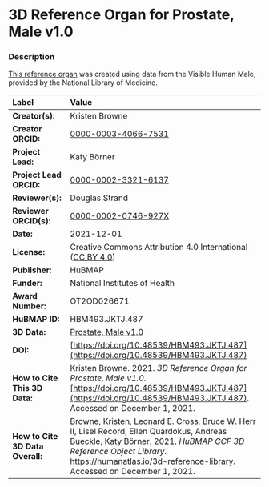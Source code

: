 # 3D Reference Organ for Prostate, Male v1.0

### Description
[This reference organ](https://humanatlas.io/3d-reference-library) was created using data from the Visible Human Male, provided by the National Library of Medicine.

| Label | Value |
| :------------- |:-------------|
| **Creator(s):** | Kristen Browne |
| **Creator ORCID:** | [0000-0003-4066-7531](https://orcid.org/0000-0003-4066-7531) |
| **Project Lead:** | Katy B&ouml;rner |
| **Project Lead ORCID:** | [0000-0002-3321-6137](https://orcid.org/0000-0002-3321-6137) |
| **Reviewer(s):** | Douglas Strand | 
| **Reviewer ORCID(s):** |[0000-0002-0746-927X](https://doi.org/10.5072/0000-0002-0746-927X) |
| **Date:** | 2021-12-01 |
| **License:** | Creative Commons Attribution 4.0 International ([CC BY 4.0](https://creativecommons.org/licenses/by/4.0/)) |
| **Publisher:** | HuBMAP |
| **Funder:** | National Institutes of Health |
| **Award Number:** | OT2OD026671 |
| **HuBMAP ID:** | HBM493.JKTJ.487 |
| **3D Data:** | [Prostate, Male v1.0](https://cdn.humanatlas.io/hra-releases/v1.1/models/VH_M_Prostate.glb) |
| **DOI:** | [https://doi.org/10.48539/HBM493.JKTJ.487](https://doi.org/10.48539/HBM493.JKTJ.487) |
| **How to Cite This 3D Data:** | Kristen Browne. 2021. *3D Reference Organ for Prostate, Male v1.0.* [https://doi.org/10.48539/HBM493.JKTJ.487](https://doi.org/10.48539/HBM493.JKTJ.487). Accessed on December 1, 2021. |
| **How to Cite 3D Data Overall:** | Browne, Kristen, Leonard E. Cross, Bruce W. Herr II, Lisel Record, Ellen Quardokus, Andreas Bueckle, Katy B&ouml;rner. 2021. *HuBMAP CCF 3D Reference Object Library*. https://humanatlas.io/3d-reference-library. Accessed on December 1, 2021. |
